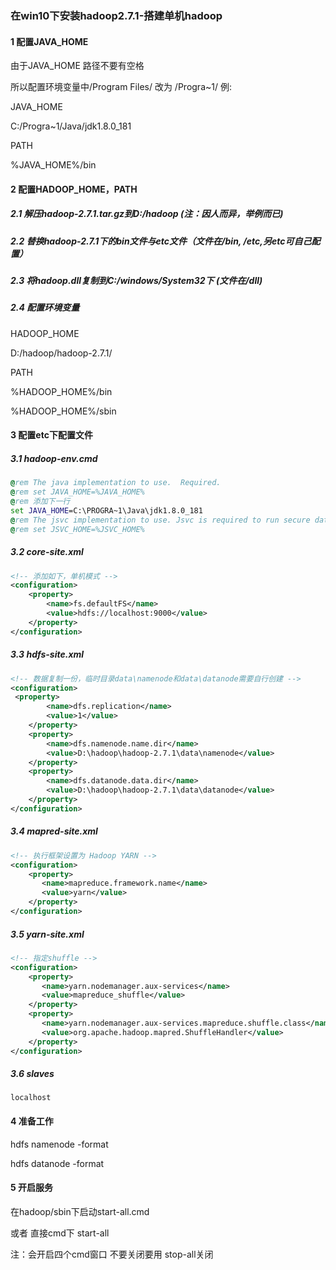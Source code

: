 ### 在win10下安装hadoop2.7.1-搭建单机hadoop

#### 1 配置JAVA_HOME

由于JAVA_HOME 路径不要有空格

所以配置环境变量中/Program Files/ 改为 /Progra~1/ 例: 

JAVA_HOME

C:/Progra~1/Java/jdk1.8.0_181

PATH

%JAVA_HOME%/bin

#### 2 配置HADOOP_HOME，PATH

##### 2.1 解压hadoop-2.7.1.tar.gz到D:/hadoop (注：因人而异，举例而已)

##### 2.2 替换hadoop-2.7.1下的bin文件与etc文件（文件在/bin, /etc,另etc可自己配置）

##### 2.3 将hadoop.dll复制到C:/windows/System32下 (文件在/dll)

##### 2.4 配置环境变量

HADOOP_HOME

D:/hadoop/hadoop-2.7.1/

PATH

%HADOOP_HOME%/bin

%HADOOP_HOME%/sbin

#### 3 配置etc下配置文件

##### 3.1 hadoop-env.cmd

```bat
@rem The java implementation to use.  Required.
@rem set JAVA_HOME=%JAVA_HOME%
@rem 添加下一行
set JAVA_HOME=C:\PROGRA~1\Java\jdk1.8.0_181
@rem The jsvc implementation to use. Jsvc is required to run secure datanodes.
@rem set JSVC_HOME=%JSVC_HOME%
```

##### 3.2 core-site.xml

```xml
<!-- 添加如下，单机模式 -->
<configuration>
    <property>
        <name>fs.defaultFS</name>
        <value>hdfs://localhost:9000</value>
    </property>
</configuration>
```

##### 3.3 hdfs-site.xml

```xml
<!-- 数据复制一份，临时目录data\namenode和data\datanode需要自行创建 -->
<configuration>
 <property>
        <name>dfs.replication</name>
        <value>1</value>
    </property>
    <property>
        <name>dfs.namenode.name.dir</name>
        <value>D:\hadoop\hadoop-2.7.1\data\namenode</value>
    </property>
    <property>
        <name>dfs.datanode.data.dir</name>
        <value>D:\hadoop\hadoop-2.7.1\data\datanode</value>
    </property>
</configuration>
```

##### 3.4 mapred-site.xml

```xml
<!-- 执行框架设置为 Hadoop YARN -->
<configuration>
    <property>
       <name>mapreduce.framework.name</name>
       <value>yarn</value>
    </property>
</configuration>
```

##### 3.5 yarn-site.xml

```xml
<!-- 指定shuffle -->
<configuration>
    <property>
       <name>yarn.nodemanager.aux-services</name>
       <value>mapreduce_shuffle</value>
    </property>
    <property>
       <name>yarn.nodemanager.aux-services.mapreduce.shuffle.class</name>
       <value>org.apache.hadoop.mapred.ShuffleHandler</value>
    </property>
</configuration>
```

##### 3.6 slaves

```
localhost
```

#### 4 准备工作

hdfs namenode -format

hdfs datanode -format

#### 5 开启服务

在hadoop/sbin下启动start-all.cmd 

或者 直接cmd下 start-all

注：会开启四个cmd窗口 不要关闭要用 stop-all关闭



